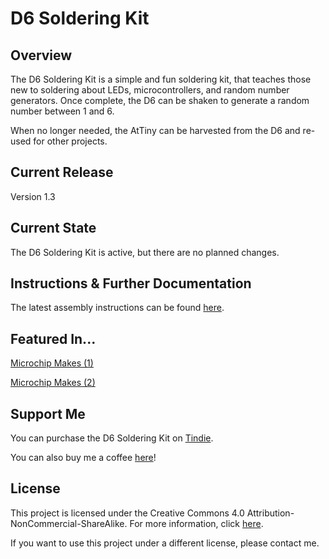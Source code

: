 # D6 Soldering Kit

## Overview
The D6 Soldering Kit is a simple and fun soldering kit, that teaches those new to soldering about LEDs, microcontrollers, and random number generators. Once complete, the D6 can be shaken to generate a random number between 1 and 6. 

When no longer needed, the AtTiny can be harvested from the D6 and re-used for other projects.

## Current Release
Version 1.3

## Current State
The D6 Soldering Kit is active, but there are no planned changes. 

## Instructions & Further Documentation
The latest assembly instructions can be found [here](http://www.venatormfg.com/d6-assembly-guide.html).

## Featured In...
[Microchip Makes (1)](https://www.instagram.com/p/CJznjuiHwhB/)

[Microchip Makes (2)](https://www.instagram.com/p/CH9UVFKHVdQ/)

## Support Me
You can purchase the D6 Soldering Kit on [Tindie](https://www.tindie.com/products/jimheaney/d6-soldering-kit/).

You can also buy me a coffee [here](https://www.buymeacoffee.com/jimheaney)!

## License
This project is licensed under the Creative Commons 4.0 Attribution-NonCommercial-ShareAlike. For more information, click [here](https://creativecommons.org/licenses/by-nc-sa/4.0/).

If you want to use this project under a different license, please contact me. 
